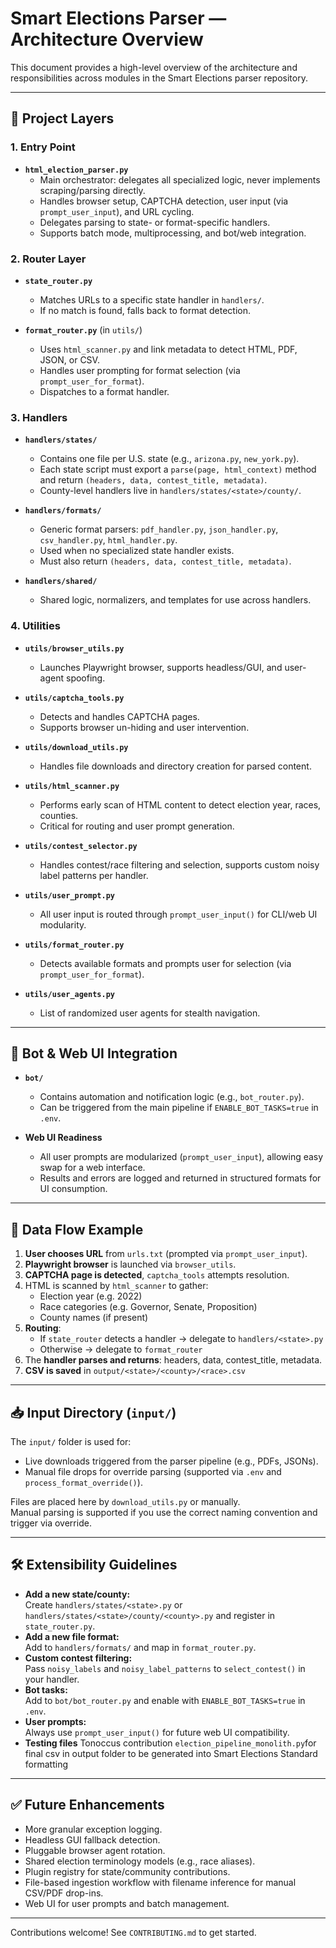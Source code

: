 # Smart Elections Parser — Architecture Overview

This document provides a high-level overview of the architecture and responsibilities across modules in the Smart Elections parser repository.

---

## 🧱 Project Layers

### 1. **Entry Point**

- **`html_election_parser.py`**
  - Main orchestrator: delegates all specialized logic, never implements scraping/parsing directly.
  - Handles browser setup, CAPTCHA detection, user input (via `prompt_user_input`), and URL cycling.
  - Delegates parsing to state- or format-specific handlers.
  - Supports batch mode, multiprocessing, and bot/web integration.

### 2. **Router Layer**

- **`state_router.py`**
  - Matches URLs to a specific state handler in `handlers/`.
  - If no match is found, falls back to format detection.

- **`format_router.py`** (in `utils/`)
  - Uses `html_scanner.py` and link metadata to detect HTML, PDF, JSON, or CSV.
  - Handles user prompting for format selection (via `prompt_user_for_format`).
  - Dispatches to a format handler.

### 3. **Handlers**

- **`handlers/states/`**
  - Contains one file per U.S. state (e.g., `arizona.py`, `new_york.py`).
  - Each state script must export a `parse(page, html_context)` method and return `(headers, data, contest_title, metadata)`.
  - County-level handlers live in `handlers/states/<state>/county/`.

- **`handlers/formats/`**
  - Generic format parsers: `pdf_handler.py`, `json_handler.py`, `csv_handler.py`, `html_handler.py`.
  - Used when no specialized state handler exists.
  - Must also return `(headers, data, contest_title, metadata)`.

- **`handlers/shared/`**
  - Shared logic, normalizers, and templates for use across handlers.

### 4. **Utilities**

- **`utils/browser_utils.py`**
  - Launches Playwright browser, supports headless/GUI, and user-agent spoofing.

- **`utils/captcha_tools.py`**
  - Detects and handles CAPTCHA pages.
  - Supports browser un-hiding and user intervention.

- **`utils/download_utils.py`**
  - Handles file downloads and directory creation for parsed content.

- **`utils/html_scanner.py`**
  - Performs early scan of HTML content to detect election year, races, counties.
  - Critical for routing and user prompt generation.

- **`utils/contest_selector.py`**
  - Handles contest/race filtering and selection, supports custom noisy label patterns per handler.

- **`utils/user_prompt.py`**
  - All user input is routed through `prompt_user_input()` for CLI/web UI modularity.

- **`utils/format_router.py`**
  - Detects available formats and prompts user for selection (via `prompt_user_for_format`).

- **`utils/user_agents.py`**
  - List of randomized user agents for stealth navigation.

---

## 🤖 Bot & Web UI Integration

- **`bot/`**
  - Contains automation and notification logic (e.g., `bot_router.py`).
  - Can be triggered from the main pipeline if `ENABLE_BOT_TASKS=true` in `.env`.

- **Web UI Readiness**
  - All user prompts are modularized (`prompt_user_input`), allowing easy swap for a web interface.
  - Results and errors are logged and returned in structured formats for UI consumption.

---

## 📂 Data Flow Example

1. **User chooses URL** from `urls.txt` (prompted via `prompt_user_input`).
2. **Playwright browser** is launched via `browser_utils`.
3. **CAPTCHA page is detected**, `captcha_tools` attempts resolution.
4. HTML is scanned by `html_scanner` to gather:
   - Election year (e.g. 2022)
   - Race categories (e.g. Governor, Senate, Proposition)
   - County names (if present)
5. **Routing**:
   - If `state_router` detects a handler → delegate to `handlers/<state>.py`
   - Otherwise → delegate to `format_router`
6. The **handler parses and returns**: headers, data, contest_title, metadata.
7. **CSV is saved** in `output/<state>/<county>/<race>.csv`

---

## 📥 Input Directory (`input/`)

The `input/` folder is used for:

- Live downloads triggered from the parser pipeline (e.g., PDFs, JSONs).
- Manual file drops for override parsing (supported via `.env` and `process_format_override()`).

Files are placed here by `download_utils.py` or manually.  
Manual parsing is supported if you use the correct naming convention and trigger via override.

---

## 🛠️ Extensibility Guidelines

- **Add a new state/county:**  
  Create `handlers/states/<state>.py` or `handlers/states/<state>/county/<county>.py` and register in `state_router.py`.
- **Add a new file format:**  
  Add to `handlers/formats/` and map in `format_router.py`.
- **Custom contest filtering:**  
  Pass `noisy_labels` and `noisy_label_patterns` to `select_contest()` in your handler.
- **Bot tasks:**  
  Add to `bot/bot_router.py` and enable with `ENABLE_BOT_TASKS=true` in `.env`.
- **User prompts:**  
  Always use `prompt_user_input()` for future web UI compatibility.
- **Testing files**
  Tonoccus contribution `election_pipeline_monolith.py`for final csv in output folder to be generated into Smart Elections Standard formatting
  
---

## ✅ Future Enhancements

- More granular exception logging.
- Headless GUI fallback detection.
- Pluggable browser agent rotation.
- Shared election terminology models (e.g., race aliases).
- Plugin registry for state/community contributions.
- File-based ingestion workflow with filename inference for manual CSV/PDF drop-ins.
- Web UI for user prompts and batch management.

---

Contributions welcome! See `CONTRIBUTING.md` to get started.
